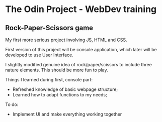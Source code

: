 # The Odin Project - WebDev training
## Rock-Paper-Scissors game

My first more serious project involving JS, HTML and CSS.

First version of this project will be console application, which later will be developed to use User Interface.

I slightly modified genuine idea of rock/paper/scissors to include three nature elements.
This should be more fun to play.

Things I learned during first, console part:
* Refreshed knowledge of basic webpage structure;
* Learned how to adapt functions to my needs;

To do:
* Implement UI and make everything working together
